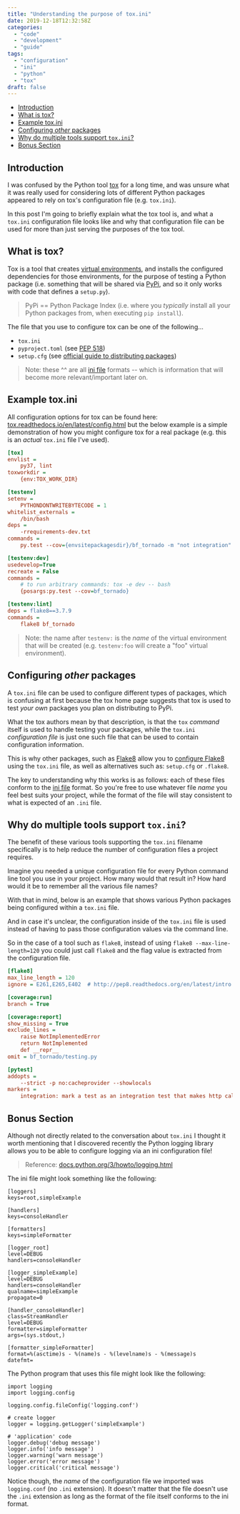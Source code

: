 ```yaml
---
title: "Understanding the purpose of tox.ini"
date: 2019-12-18T12:32:58Z
categories:
  - "code"
  - "development"
  - "guide"
tags:
  - "configuration"
  - "ini"
  - "python"
  - "tox"
draft: false
---
```


- [Introduction](#introduction)
- [What is tox?](#what-is-tox)
- [Example tox.ini](#example-tox-ini)
- [Configuring _other_ packages](#configuring-other-packages)
- [Why do multiple tools support `tox.ini`?](#why-do-multiple-tools-support-tox-ini)
- [Bonus Section](#bonus-section)

## Introduction

I was confused by the Python tool [tox](https://tox.readthedocs.io/en/latest/) for a long time, and was unsure what it was really used for considering lots of different Python packages appeared to rely on tox's configuration file (e.g. `tox.ini`). 

In this post I'm going to briefly explain what the tox tool is, and what a `tox.ini` configuration file looks like and why that configuration file can be used for more than just serving the purposes of the tox tool.

## What is tox?

Tox is a tool that creates [virtual environments](/posts/python-management/#virtual-environments), and installs the configured dependencies for those environments, for the purpose of testing a Python package (i.e. something that will be shared via [PyPi](https://pypi.org/), and so it only works with code that defines a `setup.py`).

> PyPi == Python Package Index (i.e. where you _typically_ install all your Python packages from, when executing `pip install`).

The file that you use to configure tox can be one of the following...

- `tox.ini`
- `pyproject.toml` (see [PEP 518](https://www.python.org/dev/peps/pep-0518/))
- `setup.cfg` (see [official guide to distributing packages](https://packaging.python.org/guides/distributing-packages-using-setuptools/))

> Note: these ^^ are all [ini file](https://en.wikipedia.org/wiki/INI_file) formats -- which is information that will become more relevant/important later on.

## Example tox.ini

All configuration options for tox can be found here: [tox.readthedocs.io/en/latest/config.html](https://tox.readthedocs.io/en/latest/config.html) but the below example is a simple demonstration of how you might configure tox for a real package (e.g. this is an _actual_ `tox.ini` file I've used).

```ini
[tox]
envlist = 
    py37, lint
toxworkdir = 
    {env:TOX_WORK_DIR}

[testenv]
setenv =
    PYTHONDONTWRITEBYTECODE = 1
whitelist_externals =
    /bin/bash
deps = 
    -rrequirements-dev.txt
commands =
    py.test --cov={envsitepackagesdir}/bf_tornado -m "not integration"

[testenv:dev]
usedevelop=True
recreate = False
commands =
    # to run arbitrary commands: tox -e dev -- bash
    {posargs:py.test --cov=bf_tornado}

[testenv:lint]
deps = flake8==3.7.9
commands =
    flake8 bf_tornado
```

> Note: the name after `testenv:` is the _name_ of the virtual environment that will be created (e.g. `testenv:foo` will create a "foo" virtual environment).

## Configuring _other_ packages

A `tox.ini` file can be used to configure different types of packages, which is confusing at first because the tox home page suggests that tox is used to test _your own_ packages you plan on distributing to PyPi.

What the tox authors mean by that description, is that the `tox` _command_ itself is used to handle testing your packages, while the `tox.ini` _configuration file_ is just one such file that can be used to contain configuration information.

This is why other packages, such as [Flake8](https://flake8.pycqa.org/en/latest/index.html) allow you to [configure Flake8](https://flake8.pycqa.org/en/latest/user/configuration.html) using the `tox.ini` file, as well as alternatives such as: `setup.cfg` or `.flake8`. 

The key to understanding why this works is as follows: each of these files conform to the [ini file](https://en.wikipedia.org/wiki/INI_file) format. So you're free to use whatever file _name_ you feel best suits your project, while the format of the file will stay consistent to what is expected of an `.ini` file.

## Why do multiple tools support `tox.ini`?

The benefit of these various tools supporting the `tox.ini` filename specifically is to help reduce the number of configuration files a project requires.

Imagine you needed a unique configuration file for every Python command line tool you use in your project. How many would that result in? How hard would it be to remember all the various file names?

With that in mind, below is an example that shows various Python packages being configured within a `tox.ini` file. 

And in case it's unclear, the configuration inside of the `tox.ini` file is used instead of having to pass those configuration values via the command line. 

So in the case of a tool such as `flake8`, instead of using `flake8 --max-line-length=120` you could just call `flake8` and the flag value is extracted from the configuration file.

```ini
[flake8]
max_line_length = 120
ignore = E261,E265,E402  # http://pep8.readthedocs.org/en/latest/intro.html#error-codes

[coverage:run]
branch = True

[coverage:report]
show_missing = True
exclude_lines =
    raise NotImplementedError
    return NotImplemented
    def __repr__
omit = bf_tornado/testing.py

[pytest]
addopts = 
    --strict -p no:cacheprovider --showlocals
markers =
    integration: mark a test as an integration test that makes http calls.
```

## Bonus Section

Although not directly related to the conversation about `tox.ini` I thought it worth mentioning that I discovered recently the Python logging library allows you to be able to configure logging via an ini configuration file!

> Reference: [docs.python.org/3/howto/logging.html](https://docs.python.org/3/howto/logging.html#configuring-logging)

The ini file might look something like the following:

```
[loggers]
keys=root,simpleExample

[handlers]
keys=consoleHandler

[formatters]
keys=simpleFormatter

[logger_root]
level=DEBUG
handlers=consoleHandler

[logger_simpleExample]
level=DEBUG
handlers=consoleHandler
qualname=simpleExample
propagate=0

[handler_consoleHandler]
class=StreamHandler
level=DEBUG
formatter=simpleFormatter
args=(sys.stdout,)

[formatter_simpleFormatter]
format=%(asctime)s - %(name)s - %(levelname)s - %(message)s
datefmt=
```

The Python program that uses this file might look like the following:

```
import logging
import logging.config

logging.config.fileConfig('logging.conf')

# create logger
logger = logging.getLogger('simpleExample')

# 'application' code
logger.debug('debug message')
logger.info('info message')
logger.warning('warn message')
logger.error('error message')
logger.critical('critical message')
```

Notice though, the _name_ of the configuration file we imported was `logging.conf` (no `.ini` extension). It doesn't matter that the file doesn't use the `.ini` extension as long as the format of the file itself conforms to the ini format.

